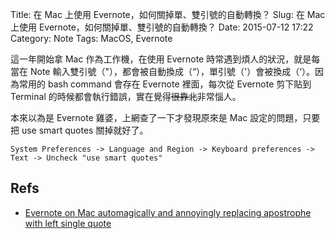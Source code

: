 Title: 在 Mac 上使用 Evernote，如何關掉單、雙引號的自動轉換？
Slug: 在 Mac 上使用 Evernote，如何關掉單、雙引號的自動轉換？
Date: 2015-07-12 17:22
Category: Note
Tags: MacOS, Evernote

這一年開始拿 Mac 作為工作機，在使用 Evernote 時常遇到煩人的狀況，就是每當在 Note 輸入雙引號（"），都會被自動換成（“），單引號（'）會被換成（‘）。因為常用的 bash command 會存在 Evernote 裡面，每次從 Evernote 剪下貼到 Terminal 的時候都會執行錯誤，實在覺得~~很靠北~~非常惱人。

本來以為是 Evernote 雞婆，上網查了一下才發現原來是 Mac 設定的問題，只要把 use smart quotes 關掉就好了。

`System Preferences -> Language and Region -> Keyboard preferences -> Text -> Uncheck "use smart quotes"`

## Refs

* [Evernote on Mac automagically and annoyingly replacing apostrophe with left single quote][1]

[1]: https://discussion.evernote.com/topic/52621-evernote-on-mac-automagically-and-annoyingly-replacing-apostrophe-with-left-single-quote/ "Evernote on Mac automagically and annoyingly replacing apostrophe with left single quote"
